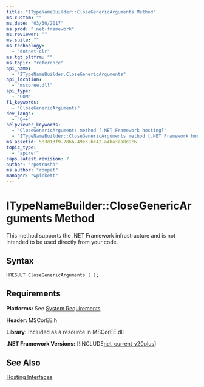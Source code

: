 ```yaml
---
title: "ITypeNameBuilder::CloseGenericArguments Method"
ms.custom: ""
ms.date: "03/30/2017"
ms.prod: ".net-framework"
ms.reviewer: ""
ms.suite: ""
ms.technology: 
  - "dotnet-clr"
ms.tgt_pltfrm: ""
ms.topic: "reference"
api_name: 
  - "ITypeNameBuilder.CloseGenericArguments"
api_location: 
  - "mscoree.dll"
api_type: 
  - "COM"
f1_keywords: 
  - "CloseGenericArguments"
dev_langs: 
  - "C++"
helpviewer_keywords: 
  - "CloseGenericArguments method [.NET Framework hosting]"
  - "ITypeNameBuilder::CloseGenericArguments method [.NET Framework hosting]"
ms.assetid: 583d13f9-786b-49e3-bc42-a4ba3aa8d9c6
topic_type: 
  - "apiref"
caps.latest.revision: 7
author: "rpetrusha"
ms.author: "ronpet"
manager: "wpickett"
---
```

# ITypeNameBuilder::CloseGenericArguments Method
This method supports the .NET Framework infrastructure and is not intended to be used directly from your code.  
  
## Syntax  
  
```  
HRESULT CloseGenericArguments ( );  
```  
  
## Requirements  
 **Platforms:** See [System Requirements](../../../../docs/framework/get-started/system-requirements.md).  
  
 **Header:** MSCorEE.h  
  
 **Library:** Included as a resource in MSCorEE.dll  
  
 **.NET Framework Versions:** [!INCLUDE[net_current_v20plus](../../../../includes/net-current-v20plus-md.md)]  
  
## See Also  
 [Hosting Interfaces](../../../../docs/framework/unmanaged-api/hosting/hosting-interfaces.md)

